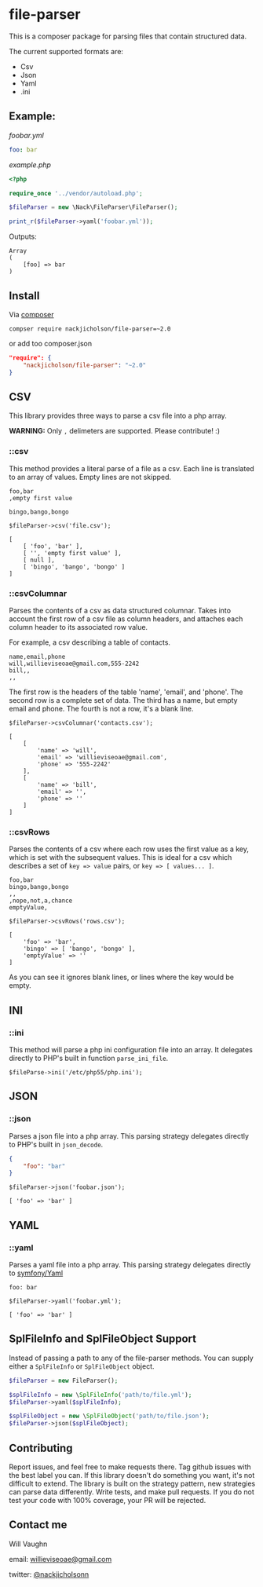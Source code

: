 file-parser
===

This is a composer package for parsing files that contain structured data.

The current supported formats are:

- Csv
- Json
- Yaml
- .ini

## Example:

*foobar.yml*
```yaml
foo: bar
```
*example.php*
```php
<?php

require_once '../vendor/autoload.php';

$fileParser = new \Nack\FileParser\FileParser();

print_r($fileParser->yaml('foobar.yml'));
```
Outputs:
```
Array
(
    [foo] => bar
)
```

## Install

Via [composer](http://getComposer.org)

`compser require nackjicholson/file-parser=~2.0`

or add too composer.json
```json
"require": {
    "nackjicholson/file-parser": "~2.0"
}
```

## CSV

This library provides three ways to parse a csv file into a php array.

**WARNING:** Only `,` delimeters are supported. Please contribute! :)

### ::csv

This method provides a literal parse of a file as a csv. Each line is translated to an array of values. Empty lines are not skipped.

```
foo,bar
,empty first value

bingo,bango,bongo
```
`$fileParser->csv('file.csv');`
```
[
    [ 'foo', 'bar' ],
    [ '', 'empty first value' ],
    [ null ],
    [ 'bingo', 'bango', 'bongo' ]
]
```

### ::csvColumnar

Parses the contents of a csv as data structured columnar. Takes into account the first row of a csv file as column headers, and attaches each column header to its associated row value.

For example, a csv describing a table of contacts.
```
name,email,phone
will,willieviseoae@gmail.com,555-2242
bill,,
,,
```
The first row is the headers of the table 'name', 'email', and 'phone'.
The second row is a complete set of data.
The third has a name, but empty email and phone.
The fourth is not a row, it's a blank line.

`$fileParser->csvColumnar('contacts.csv');`
```
[
    [
        'name' => 'will',
        'email' => 'willieviseoae@gmail.com',
        'phone' => '555-2242'
    ],
    [
        'name' => 'bill',
        'email' => '',
        'phone' => ''
    ]
]
```

### ::csvRows

Parses the contents of a csv where each row uses the first value as a key, which is set with the subsequent values. This is ideal for a csv which describes a set of `key => value` pairs, or `key => [ values... ]`.

```
foo,bar
bingo,bango,bongo
,,
,nope,not,a,chance
emptyValue,
```
`$fileParser->csvRows('rows.csv');`
```
[
    'foo' => 'bar',
    'bingo' => [ 'bango', 'bongo' ],
    'emptyValue' => ''
]
```

As you can see it ignores blank lines, or lines where the key would be empty.

## INI

### ::ini

This method will parse a php ini configuration file into an array. It delegates directly to PHP's built in function `parse_ini_file`.

`$fileParse->ini('/etc/php55/php.ini');`

## JSON

### ::json

Parses a json file into a php array. This parsing strategy delegates directly to PHP's built in `json_decode`.

```json
{
    "foo": "bar"
}
```
`$fileParser->json('foobar.json');`
```
[ 'foo' => 'bar' ]
```

## YAML

### ::yaml

Parses a yaml file into a php array. This parsing strategy delegates directly to [symfony/Yaml](http://github.com/symfony/Yaml)

```
foo: bar
```
`$fileParser->yaml('foobar.yml');`
```
[ 'foo' => 'bar' ]
```

## SplFileInfo and SplFileObject Support

Instead of passing a path to any of the file-parser methods. You can supply either a `SplFileInfo` or `SplFileObject` object.

```php
$fileParser = new FileParser();

$splFileInfo = new \SplFileInfo('path/to/file.yml');
$fileParser->yaml($splFileInfo);

$splFileObject = new \SplFileObject('path/to/file.json');
$fileParser->json($splFileObject);
```

## Contributing

Report issues, and feel free to make requests there. Tag github issues with the best label you can.
If this library doesn't do something you want, it's not difficult to extend. The library is built on the strategy pattern, new strategies can parse data differently.
Write tests, and make pull requests. If you do not test your code with 100% coverage, your PR will be rejected.

## Contact me

Will Vaughn

email: willieviseoae@gmail.com

twitter: [@nackjicholsonn](http://twitter.com/nackjicholsonn)
